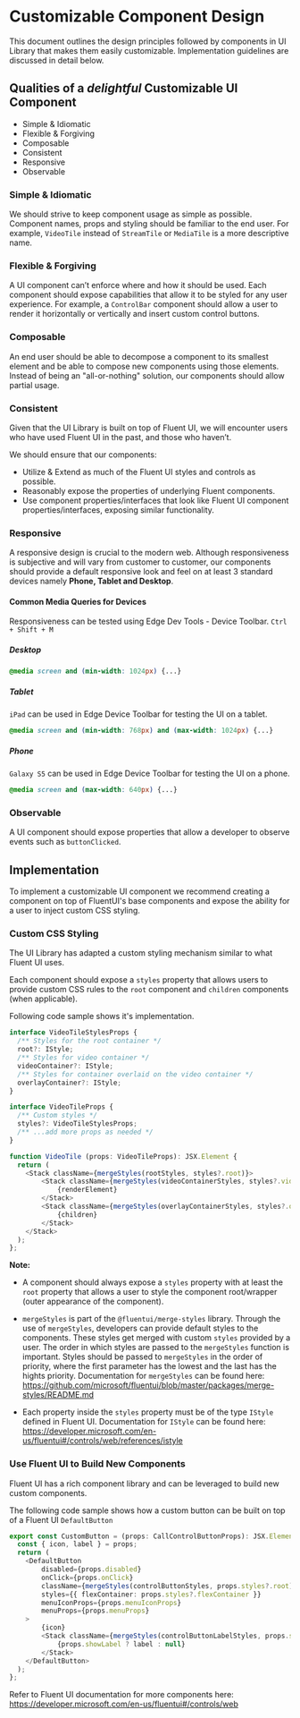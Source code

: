 # Customizable Component Design

This document outlines the design principles followed by components in UI Library that makes them easily customizable. Implementation guidelines are discussed in detail below.

## Qualities of a *delightful* Customizable UI Component

- Simple & Idiomatic
- Flexible & Forgiving
- Composable
- Consistent
- Responsive
- Observable

### Simple & Idiomatic

We should strive to keep component usage as simple as possible. Component names, props and styling should be familiar to the end user.
For example, `VideoTile` instead of `StreamTile` or `MediaTile` is a more descriptive name.

### Flexible & Forgiving

A UI component can’t enforce where and how it should be used. Each component should expose capabilities that allow it to be styled for any user experience.
For example, a `ControlBar` component should allow a user to render it horizontally or vertically and insert custom control buttons.

### Composable

An end user should be able to decompose a component to its smallest element and be able to compose new components using those elements.
Instead of being an "all-or-nothing" solution, our components should allow partial usage.

### Consistent

Given that the UI Library is built on top of Fluent UI, we will encounter users who have used Fluent UI in the past, and those who haven’t.  

We should ensure that our components:

- Utilize & Extend as much of the Fluent UI styles and controls as possible.
- Reasonably expose the properties of underlying Fluent components.  
- Use component properties/interfaces that look like Fluent UI component properties/interfaces, exposing similar functionality.

### Responsive

A responsive design is crucial to the modern web. Although responsiveness is subjective and will vary from customer to customer, our components should provide a default responsive look and feel on at least 3 standard devices namely **Phone, Tablet and Desktop**.

#### Common Media Queries for Devices

Responsiveness can be tested using Edge Dev Tools - Device Toolbar.
`Ctrl + Shift + M`

##### Desktop

```css
@media screen and (min-width: 1024px) {...}
```

##### Tablet

`iPad` can be used in Edge Device Toolbar for testing the UI on a tablet.

```css
@media screen and (min-width: 768px) and (max-width: 1024px) {...}
```

##### Phone

`Galaxy S5` can be used in Edge Device Toolbar for testing the UI on a phone.

```css
@media screen and (max-width: 640px) {...}
```

### Observable

A UI component should expose properties that allow a developer to observe events such as `buttonClicked`.

## Implementation

To implement a customizable UI component we recommend creating a component on top of FluentUI's base components and expose the ability for a user to inject custom CSS styling.

### Custom CSS Styling

The UI Library has adapted a custom styling mechanism similar to what Fluent UI uses.

Each component should expose a `styles` property that allows users to provide custom CSS rules to the `root` component and `children` components (when applicable).

Following code sample shows it's implementation.

```typescript
interface VideoTileStylesProps {
  /** Styles for the root container */
  root?: IStyle;
  /** Styles for video container */
  videoContainer?: IStyle;
  /** Styles for container overlaid on the video container */
  overlayContainer?: IStyle;
}

interface VideoTileProps {
  /** Custom styles */
  styles?: VideoTileStylesProps;
  /** ...add more props as needed */
}

function VideoTile (props: VideoTileProps): JSX.Element {
  return (
    <Stack className={mergeStyles(rootStyles, styles?.root)}>
        <Stack className={mergeStyles(videoContainerStyles, styles?.videoContainer)}>
            {renderElement}
        </Stack>
        <Stack className={mergeStyles(overlayContainerStyles, styles?.overlayContainer)}>
            {children}
        </Stack>
    </Stack>
  );
};
```

**Note:**

- A component should always expose a `styles` property with at least the `root` property that allows a user to style the component root/wrapper (outer appearance of the component).

- `mergeStyles` is part of the `@fluentui/merge-styles` library. Through the use of `mergeStyles`, developers can provide default styles to the components. These styles get merged with custom `styles` provided by a user. The order in which styles are passed to the `mergeStyles` function is important. Styles should be passed to `mergeStyles` in the order of priority, where the first parameter has the lowest and the last has the hights priority.
Documentation for `mergeStyles` can be found here: <https://github.com/microsoft/fluentui/blob/master/packages/merge-styles/README.md>

- Each property inside the `styles` property must be of the type `IStyle` defined in Fluent UI. Documentation for `IStyle` can be found here: <https://developer.microsoft.com/en-us/fluentui#/controls/web/references/istyle>

### Use Fluent UI to Build New Components

Fluent UI has a rich component library and can be leveraged to build new custom components.

The following code sample shows how a custom button can be built on top of a Fluent UI `DefaultButton`

```typescript
export const CustomButton = (props: CallControlButtonProps): JSX.Element => {
  const { icon, label } = props;
  return (
    <DefaultButton
        disabled={props.disabled}
        onClick={props.onClick}
        className={mergeStyles(controlButtonStyles, props.styles?.root)}
        styles={{ flexContainer: props.styles?.flexContainer }}
        menuIconProps={props.menuIconProps}
        menuProps={props.menuProps}
    >
        {icon}
        <Stack className={mergeStyles(controlButtonLabelStyles, props.styles?.label)}>
            {props.showLabel ? label : null}
        </Stack>
    </DefaultButton>
  );
};
```

Refer to Fluent UI documentation for more components here:
<https://developer.microsoft.com/en-us/fluentui#/controls/web>
